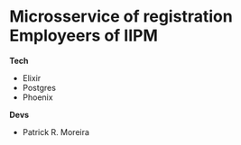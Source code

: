 # Microsservice of registration Employeers of IIPM

**Tech**

- Elixir
- Postgres
- Phoenix

**Devs**

- Patrick R. Moreira
